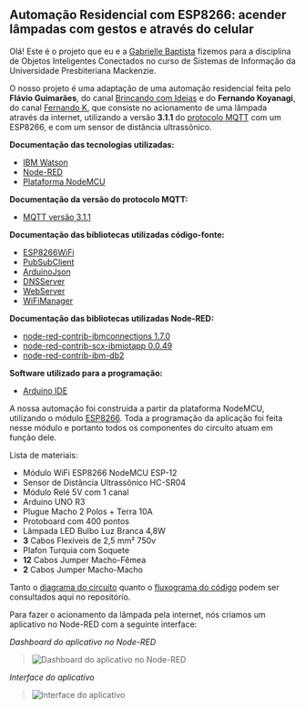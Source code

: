 <h2>Automação Residencial com ESP8266: acender lâmpadas com gestos e através do celular</h2>

Olá! Este é o projeto que eu e a [Gabrielle Baptista](https://github.com/theworldofbibi) fizemos para a disciplina de Objetos Inteligentes Conectados no curso de Sistemas de Informação da Universidade Presbiteriana Mackenzie.

O nosso projeto é uma adaptação de uma automação residencial feita pelo **Flávio Guimarães**, do canal [Brincando com Ideias](https://www.youtube.com/c/BrincandocomIdeias/featured) e do **Fernando Koyanagi**, do canal [Fernando K](https://www.youtube.com/c/FernandoKoyanagi/featured), que consiste no acionamento de uma lâmpada através da internet, utilizando a versão **3.1.1** do [protocolo MQTT](https://developer.ibm.com/br/technologies/iot/articles/iot-mqtt-why-good-for-iot/) com um ESP8266, e com um sensor de distância ultrassônico.

**Documentação das tecnologias utilizadas:**
- [IBM Watson](https://cloud.ibm.com/developer/watson/documentation)
- [Node-RED](https://nodered.org/docs/)
- [Plataforma NodeMCU](https://nodemcu.readthedocs.io/en/release)

**Documentação da versão do protocolo MQTT:**
- [MQTT versão 3.1.1](https://nodemcu.readthedocs.io/en/dev/modules/mqtt/)

**Documentação das bibliotecas utilizadas código-fonte:**
- [ESP8266WiFi](https://arduino-esp8266.readthedocs.io/en/latest/esp8266wifi/readme.html)
- [PubSubClient](https://pubsubclient.knolleary.net/)
- [ArduinoJson](https://arduinojson.org/v6/doc)
- [DNSServer](https://github.com/zhouhan0126/DNSServer---esp32)
- [WebServer](https://github.com/zhouhan0126/WebServer-esp32)
- [WiFiManager](https://github.com/tzapu/WiFiManager)

**Documentação das bibliotecas utilizadas Node-RED:**
- [node-red-contrib-ibmconnections 1.7.0](https://flows.nodered.org/node/node-red-contrib-ibmconnections)
- [node-red-contrib-scx-ibmiotapp 0.0.49](https://flows.nodered.org/node/node-red-contrib-scx-ibmiotapp)
- [node-red-contrib-ibm-db2](https://flows.nodered.org/node/node-red-contrib-ibm-db2)

**Software utilizado para a programação:**
- [Arduino IDE](https://www.arduino.cc/en/software)

A nossa automação foi construída a partir da plataforma NodeMCU, utilizando o módulo [ESP8266](https://arduino-esp8266.readthedocs.io/en/latest). Toda a programação da aplicação foi feita nesse módulo e portanto todos os componentes do circuito atuam em função dele.

Lista de materiais:
- Módulo WiFi ESP8266 NodeMCU ESP-12
- Sensor de Distância Ultrassônico HC-SR04
- Módulo Relé 5V com 1 canal
- Arduino UNO R3
- Plugue Macho 2 Polos + Terra 10A
- Protoboard com 400 pontos
- Lâmpada LED Bulbo Luz Branca 4,8W
- **3** Cabos Flexíveis de 2,5 mm² 750v
- Plafon Turquia com Soquete
- **12** Cabos Jumper Macho-Fêmea
- **2** Cabos Jumper Macho-Macho

Tanto o [diagrama do circuito](https://raw.githubusercontent.com/abstrarthur/Automacao-Residencial/main/Diagrama%20do%20circuito.png) quanto o [fluxograma do código](https://raw.githubusercontent.com/abstrarthur/Automacao-Residencial/main/Fluxograma%20do%20c%C3%B3digo.jpeg) podem ser consultados aqui no repositório.

Para fazer o acionamento da lâmpada pela internet, nós criamos um aplicativo no Node-RED com a seguinte interface:

*Dashboard do aplicativo no Node-RED*
> ![Dashboard do aplicativo no Node-RED](https://raw.githubusercontent.com/abstrarthur/automacao_residencial/main/Dashboard%20Node-RED.png "Dashboard do aplicativo no Node-RED")

*Interface do aplicativo*
> ![Interface do aplicativo](https://raw.githubusercontent.com/abstrarthur/automacao_residencial/main/Interface%20do%20aplicativo.png "Interface do aplicativo")
